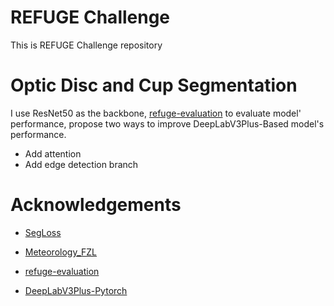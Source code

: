 

# REFUGE Challenge

This is REFUGE Challenge repository

# Optic Disc and Cup Segmentation

I use ResNet50 as the backbone, [refuge-evaluation](https://github.com/ignaciorlando/refuge-evaluation) to evaluate model' performance, propose two ways to improve DeepLabV3Plus-Based model's performance.

* Add attention
* Add edge detection branch

# Acknowledgements

* [SegLoss](https://github.com/JunMa11/SegLoss)

* [Meteorology_FZL](https://github.com/fangzuliang/Meteorology_FZL)
* [refuge-evaluation](https://github.com/ignaciorlando/refuge-evaluation)

* [DeepLabV3Plus-Pytorch](https://github.com/VainF/DeepLabV3Plus-Pytorch)


